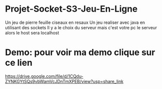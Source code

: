 # Projet-Socket-S3-Jeu-En-Ligne
Un jeu de pierre feuille ciseaux en resaux
Un jeu realiser avec java en utilisant des sockets
Il y a le choix du serveur mais c'est votre pc le serveur alors le host sera localhost
# Demo: pour voir ma demo clique sur ce lien 
https://drive.google.com/file/d/1CQdu-ZYNKGYtSQs9vbWamVcJDnTmXPEB/view?usp=share_link
